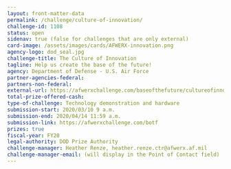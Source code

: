 ```yaml
---
layout: front-matter-data
permalink: /challenge/culture-of-innovation/
challenge-id: 1108
status: open
sidenav: true (false for challenges that are only external)
card-image: /assets/images/cards/AFWERX-innovation.png
agency-logo: dod_seal.jpg
challenge-title: The Culture of Innovation
tagline: Help us create the base of the future!
agency: Department of Defense - U.S. Air Force
partner-agencies-federal:
partners-non-federal:
external-url: https://afwerxchallenge.com/baseofthefuture/cultureofinnovation
total-prize-offered-cash:
type-of-challenge: Technology demonstration and hardware
submission-start: 2020/03/10 9 a.m.
submission-end: 2020/04/14 11:59 a.m.
submission-link: https://afwerxchallenge.com/botf
prizes: true
fiscal-year: FY20
legal-authority: DOD Prize Authority
challenge-manager: Heather Renze, heather.renze.ctr@afwerx.af.mil
challenge-manager-email: (will display in the Point of Contact field)
---
```


